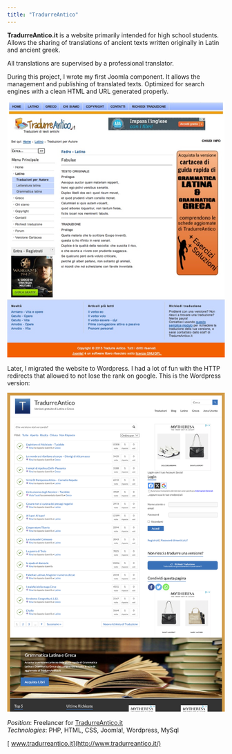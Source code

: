 ```yaml
---
title: "TradurreAntico"
---
```

**TradurreAntico.it** is a website primarily intended for high school students. Allows the sharing of translations of ancient texts written originally in Latin and ancient greek.

All translations are supervised by a professional translator.

During this project, I wrote my first Joomla component. It allows the management and publishing of translated texts. Optimized for search engines with a clean HTML and URL generated properly.

![TradurreAntico Joomla](tradurreantico-joomla.jpg)

Later, I migrated the website to Wordpress. I had a lot of fun with the HTTP redirects that allowed to not lose the rank on google.
This is the Wordpress version:

![TradurreAntico Wordpress](tradurreantico-wordpress.png)

_Position_: Freelancer for [TradurreAntico.it](http://www.tradurreantico.it/ "TradurreAntico.it")  
_Technologies_: PHP, HTML, CSS, Joomla!, Wordpress, MySql

[<i class="fa fa-external-link" aria-hidden="true"></i>&nbsp;www.tradurreantico.it](http://www.tradurreantico.it/)

